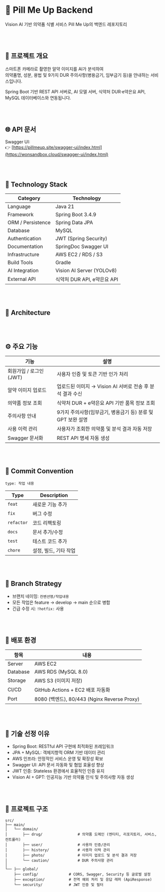 # 💊 Pill Me Up Backend
Vision AI 기반 의약품 식별 서비스 Pill Me Up의 백엔드 레포지토리

<br></br>

## 📘 프로젝트 개요
스마트폰 카메라로 촬영한 알약 이미지를 AI가 분석하여  
의약품명, 성분, 용법 및 9가지 DUR 주의사항(병용금기, 임부금기 등)을 안내하는 서비스입니다.

Spring Boot 기반 REST API 서버로,
AI 모델 서버, 식약처 DUR·e약은요 API, MySQL 데이터베이스와 연동됩니다.

<br></br>

## 🌐 API 문서
Swagger UI:  
👉 [https://pillmeup.site/swagger-ui/index.html](https://wonsandbox.cloud/swagger-ui/index.html)

<br></br>

## 🧱 Technology Stack

| Category | Technology |
|-----------|-------------|
| Language | Java 21 |
| Framework | Spring Boot 3.4.9 |
| ORM / Persistence | Spring Data JPA |
| Database | MySQL |
| Authentication | JWT (Spring Security) |
| Documentation | SpringDoc Swagger UI |
| Infrastructure | AWS EC2 / RDS / S3 |
| Build Tools | Gradle |
| AI Integration | Vision AI Server (YOLOv8) |
| External API | 식약처 DUR API, e약은요 API |

<br></br>

## 🔨 Architecture


<br></br>

## ⚙️ 주요 기능

| 기능 | 설명 |
|------|------|
| 회원가입 / 로그인 (JWT) | 사용자 인증 및 토큰 기반 인가 처리 |
| 알약 이미지 업로드 | 업로드된 이미지 → Vision AI 서버로 전송 후 분석 결과 수신 |
| 의약품 정보 조회 | 식약처 DUR + e약은요 API 기반 품목 정보 조회 |
| 주의사항 안내 | 9가지 주의사항(임부금기, 병용금기 등) 분류 및 GPT 보완 설명 |
| 사용 이력 관리 | 사용자가 조회한 의약품 및 분석 결과 자동 저장 |
| Swagger 문서화 | REST API 명세 자동 생성 |

<br></br>

## 🧾 Commit Convention
`type: 작업 내용`

| Type | Description |
|------|--------------|
| `feat` | 새로운 기능 추가 |
| `fix` | 버그 수정 |
| `refactor` | 코드 리팩토링 |
| `docs` | 문서 추가/수정 |
| `test` | 테스트 코드 추가 |
| `chore` | 설정, 빌드, 기타 작업 |

<br></br>

## 🌿 Branch Strategy
- 브랜치 네이밍: `컨벤션명/작업내용`  
- 모든 작업은 feature → develop → main 순으로 병합  
- 긴급 수정 시: `!hotfix:` 사용

<br></br>

## 🚀 배포 환경
| 항목 | 내용 |
|------|------|
| Server | AWS EC2 |
| Database | AWS RDS (MySQL 8.0) |
| Storage | AWS S3 (이미지 저장) |
| CI/CD | GitHub Actions + EC2 배포 자동화 |
| Port | 8080 (백엔드), 80/443 (Nginx Reverse Proxy) |

<br></br>

## 🧠 기술 선정 이유
- Spring Boot: RESTful API 구현에 최적화된 프레임워크  
- JPA + MySQL: 객체지향적 ORM 기반 데이터 관리  
- AWS 인프라: 안정적인 서비스 운영 및 확장성 확보  
- Swagger UI: API 문서 자동화 및 협업 효율성 향상  
- JWT 인증: Stateless 환경에서 효율적인 인증 유지  
- Vision AI + GPT: 인공지능 기반 의약품 인식 및 주의사항 자동 생성  

<br></br>

## 🧩 프로젝트 구조
```plaintext
src/
├── main/
│   └── domain/
│       ├── drug/                # 의약품 도메인 (엔티티, 리포지토리, 서비스, 컨트롤러)
│       ├── user/                # 사용자 인증/관리
│       ├── history/             # 사용자 이력 관리
│       ├── photo/               # 이미지 업로드 및 분석 결과 저장
│       └── caution/             # DUR 주의사항 관리
│
└── ├── global/
    ├── config/              # CORS, Swagger, Security 등 글로벌 설정
    ├── exception/           # 전역 예외 처리 및 응답 래퍼 (ApiResponse)
    └── security/            # JWT 인증 및 필터
```

